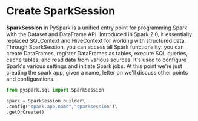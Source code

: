 # Create SparkSession
**SparkSession** in PySpark is a unified entry point for programming Spark with the Dataset and DataFrame API. Introduced in Spark 2.0, it essentially replaced SQLContext and HiveContext for working with structured data. Through SparkSession, you can access all Spark functionality: you can create DataFrames, register DataFrames as tables, execute SQL queries, cache tables, and read data from various sources. It's used to configure Spark's various settings and initiate Spark jobs. At this point we're just creating the spark app, given a name, letter on we'll discuss other points and configurations.

```python
from pyspark.sql import SparkSession

spark = SparkSession.builder\
.config("spark.app.name","sparksession")\
.getOrCreate()

